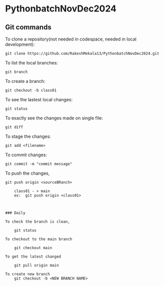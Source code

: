 # PythonbatchNovDec2024




## Git commands

To clone a repository(not needed in codespace, needed in local development):

    git clone https://github.com/RakeshMekala13/PythonbatchNovDec2024.git

To list the local branches:

    git branch

To  create a branch:

    git checkout -b class01

To see the lastest local changes:

    git status


To exactly see the changes made on single file:
    
    git diff


To stage the changes:

    git add <filename>


To commit changes:

    git commit -m "commit message"

To push the changes,

    git push origin <sourceBRanch>

        class01 - > main
        ex:  git push origin <class01>



    ### Daily

    To check the branch is clean,

        git status

    To checkout to the main branch

        git checkout main

    To get the latest changed

        git pull origin main

    To create new branch
        git checkout -b <NEW BRANCH NAME>